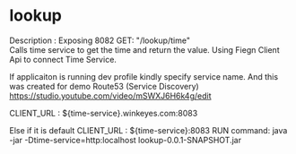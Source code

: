 # lookup
Description :
Exposing 8082
GET: "/lookup/time"  
Calls time service to get the time and return the value. Using Fiegn Client Api to connect Time Service.


If applicaiton is running dev profile kindly specify service name. And this was created for demo Route53 (Service Discovery) 
https://studio.youtube.com/video/mSWXJ6H6k4g/edit

CLIENT_URL : ${time-service}.winkeyes.com:8083


Else if it is default 
CLIENT_URL : ${time-service}:8083
RUN command: java -jar -Dtime-service=http:localhost lookup-0.0.1-SNAPSHOT.jar
